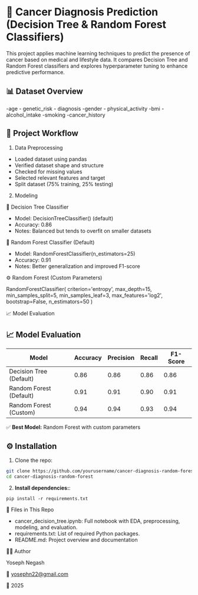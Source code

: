 # 🧬 Cancer Diagnosis Prediction (Decision Tree & Random Forest Classifiers)
This project applies machine learning techniques to predict the presence of cancer based on medical and lifestyle data. 
It compares Decision Tree and Random Forest classifiers and explores hyperparameter tuning to enhance predictive performance.

## 📊 Dataset Overview

-age       - genetic_risk     - diagnosis
-gender    - physical_activity
-bmi       -alcohol_intake
-smoking   -cancer_history


## 🚀 Project Workflow

1. Data Preprocessing
- Loaded dataset using pandas
- Verified dataset shape and structure
- Checked for missing values
- Selected relevant features and target
- Split dataset (75% training, 25% testing)

2. Modeling
   
🌳 Decision Tree Classifier
- Model: DecisionTreeClassifier() (default)
- Accuracy: 0.86
- Notes: Balanced but tends to overfit on smaller datasets

🌲 Random Forest Classifier (Default)
- Model: RandomForestClassifier(n_estimators=25)
- Accuracy: 0.91
- Notes: Better generalization and improved F1-score

⚙️ Random Forest (Custom Parameters)

RandomForestClassifier(
    criterion='entropy',
    max_depth=15,
    min_samples_split=5,
    min_samples_leaf=3,
    max_features='log2',
    bootstrap=False,
    n_estimators=50
)

📈 Model Evaluation

## 📈 Model Evaluation

| Model                     | Accuracy | Precision | Recall | F1-Score |
|---------------------------|----------|-----------|--------|----------|
| Decision Tree (Default)   | 0.86     | 0.86      | 0.86   | 0.86     |
| Random Forest (Default)   | 0.91     | 0.91      | 0.90   | 0.91     |
| Random Forest (Custom)    | 0.94     | 0.94      | 0.93   | 0.94     |

✅ **Best Model:** Random Forest with custom parameters



## ⚙️ Installation

1. Clone the repo:

```bash
git clone https://github.com/yourusername/cancer-diagnosis-random-forest
cd cancer-diagnosis-random-forest
```
2. **Install dependencies:**:   
```commandline
pip install -r requirements.txt
```

📂 Files in This Repo

- cancer_decision_tree.ipynb: Full notebook with EDA, preprocessing, modeling, and evaluation.
- requirements.txt: List of required Python packages.
- README.md: Project overview and documentation

👨‍💻 Author

Yoseph Negash

📧 yosephn22@gmail.com

📅 2025
